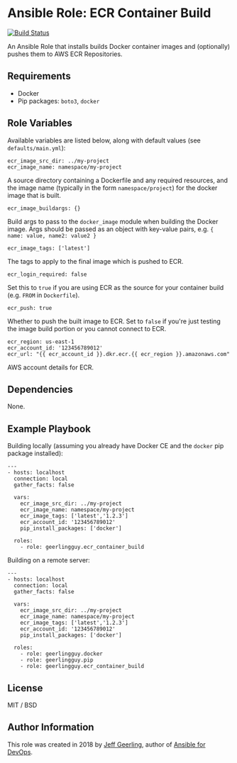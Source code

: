 # Ansible Role: ECR Container Build

[![Build Status](https://travis-ci.org/geerlingguy/ansible-role-ecr_container_build.svg?branch=master)](https://travis-ci.org/geerlingguy/ansible-role-ecr_container_build)

An Ansible Role that installs builds Docker container images and (optionally) pushes them to AWS ECR Repositories.

## Requirements

  - Docker
  - Pip packages: `boto3`, `docker`

## Role Variables

Available variables are listed below, along with default values (see `defaults/main.yml`):

    ecr_image_src_dir: ../my-project
    ecr_image_name: namespace/my-project

A source directory containing a Dockerfile and any required resources, and the image name (typically in the form `namespace/project`) for the docker image that is built.

    ecr_image_buildargs: {}

Build args to pass to the `docker_image` module when building the Docker image. Args should be passed as an object with key-value pairs, e.g. `{ name: value, name2: value2 }`

    ecr_image_tags: ['latest']

The tags to apply to the final image which is pushed to ECR.

    ecr_login_required: false

Set this to `true` if you are using ECR as the source for your container build (e.g. `FROM` in `Dockerfile`).

    ecr_push: true

Whether to push the built image to ECR. Set to `false` if you're just testing the image build portion or you cannot connect to ECR.

    ecr_region: us-east-1
    ecr_account_id: '123456789012'
    ecr_url: "{{ ecr_account_id }}.dkr.ecr.{{ ecr_region }}.amazonaws.com"

AWS account details for ECR.

## Dependencies

None.

## Example Playbook

Building locally (assuming you already have Docker CE and the `docker` pip package installed):

    ---
    - hosts: localhost
      connection: local
      gather_facts: false
    
      vars:
        ecr_image_src_dir: ../my-project
        ecr_image_name: namespace/my-project
        ecr_image_tags: ['latest','1.2.3']
        ecr_account_id: '123456789012'
        pip_install_packages: ['docker']

      roles:
        - role: geerlingguy.ecr_container_build


Building on a remote server:

    ---
    - hosts: localhost
      connection: local
      gather_facts: false
    
      vars:
        ecr_image_src_dir: ../my-project
        ecr_image_name: namespace/my-project
        ecr_image_tags: ['latest','1.2.3']
        ecr_account_id: '123456789012'
        pip_install_packages: ['docker']
    
      roles:
        - role: geerlingguy.docker
        - role: geerlingguy.pip
        - role: geerlingguy.ecr_container_build

## License

MIT / BSD

## Author Information

This role was created in 2018 by [Jeff Geerling](https://www.jeffgeerling.com/), author of [Ansible for DevOps](https://www.ansiblefordevops.com/).
